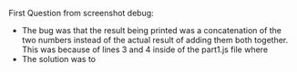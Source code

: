 First Question from screenshot debug:
- The bug was that the result being printed was a concatenation of the two numbers instead of the actual result of adding them both together. This was because of lines 3 and 4 inside of the part1.js file where 
- The solution was to